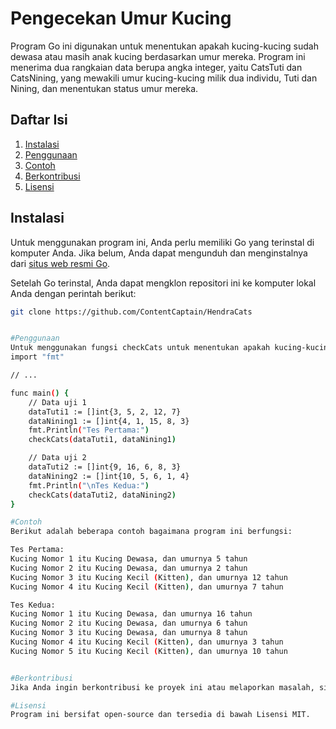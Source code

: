 # Pengecekan Umur Kucing

Program Go ini digunakan untuk menentukan apakah kucing-kucing sudah dewasa atau masih anak kucing berdasarkan umur mereka. Program ini menerima dua rangkaian data berupa angka integer, yaitu CatsTuti dan CatsNining, yang mewakili umur kucing-kucing milik dua individu, Tuti dan Nining, dan menentukan status umur mereka.

## Daftar Isi
1. [Instalasi](#instalasi)
2. [Penggunaan](#penggunaan)
3. [Contoh](#contoh)
4. [Berkontribusi](#berkontribusi)
5. [Lisensi](#lisensi)

## Instalasi
Untuk menggunakan program ini, Anda perlu memiliki Go yang terinstal di komputer Anda. Jika belum, Anda dapat mengunduh dan menginstalnya dari [situs web resmi Go](https://golang.org/).

Setelah Go terinstal, Anda dapat mengklon repositori ini ke komputer lokal Anda dengan perintah berikut:

```bash
git clone https://github.com/ContentCaptain/HendraCats


#Penggunaan
Untuk menggunakan fungsi checkCats untuk menentukan apakah kucing-kucing sudah dewasa atau masih anak kucing, Anda perlu memanggilnya dengan dua rangkaian angka integer yang mewakili umur kucing. Berikut cara menggunakannya:
import "fmt"

// ...

func main() {
    // Data uji 1
    dataTuti1 := []int{3, 5, 2, 12, 7}
    dataNining1 := []int{4, 1, 15, 8, 3}
    fmt.Println("Tes Pertama:")
    checkCats(dataTuti1, dataNining1)

    // Data uji 2
    dataTuti2 := []int{9, 16, 6, 8, 3}
    dataNining2 := []int{10, 5, 6, 1, 4}
    fmt.Println("\nTes Kedua:")
    checkCats(dataTuti2, dataNining2)
}

#Contoh
Berikut adalah beberapa contoh bagaimana program ini berfungsi:

Tes Pertama:
Kucing Nomor 1 itu Kucing Dewasa, dan umurnya 5 tahun
Kucing Nomor 2 itu Kucing Dewasa, dan umurnya 2 tahun
Kucing Nomor 3 itu Kucing Kecil (Kitten), dan umurnya 12 tahun
Kucing Nomor 4 itu Kucing Kecil (Kitten), dan umurnya 7 tahun

Tes Kedua:
Kucing Nomor 1 itu Kucing Dewasa, dan umurnya 16 tahun
Kucing Nomor 2 itu Kucing Dewasa, dan umurnya 6 tahun
Kucing Nomor 3 itu Kucing Dewasa, dan umurnya 8 tahun
Kucing Nomor 4 itu Kucing Kecil (Kitten), dan umurnya 3 tahun
Kucing Nomor 5 itu Kucing Kecil (Kitten), dan umurnya 10 tahun


#Berkontribusi
Jika Anda ingin berkontribusi ke proyek ini atau melaporkan masalah, silakan buka isu atau kirim permintaan tarik di repositori GitHub.

#Lisensi
Program ini bersifat open-source dan tersedia di bawah Lisensi MIT.
